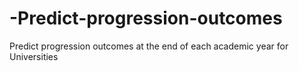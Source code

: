 # -Predict-progression-outcomes
 Predict progression outcomes at the end of each academic year for Universities
